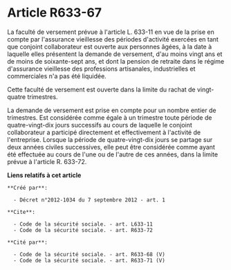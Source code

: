 # Article R633-67

La faculté de versement prévue à l'article L. 633-11 en vue de la prise en compte par l'assurance vieillesse des périodes
d'activité exercées en tant que conjoint collaborateur est ouverte aux personnes âgées, à la date à laquelle elles présentent
la demande de versement, d'au moins vingt ans et de moins de soixante-sept ans, et dont la pension de retraite dans le régime
d'assurance vieillesse des professions artisanales, industrielles et commerciales n'a pas été liquidée. 

Cette faculté de versement est ouverte dans la limite du rachat de vingt-quatre trimestres. 

La demande de versement est prise en compte pour un nombre entier de trimestres. Est considérée comme égale à un trimestre
toute période de quatre-vingt-dix jours successifs au cours de laquelle le conjoint collaborateur a participé directement et
effectivement à l'activité de l'entreprise. Lorsque la période de quatre-vingt-dix jours se partage sur deux années civiles
successives, elle peut être considérée comme ayant été effectuée au cours de l'une ou de l'autre de ces années, dans la
limite prévue à l'article R. 633-72.

**Liens relatifs à cet article**

	**Créé par**:

	  - Décret n°2012-1034 du 7 septembre 2012 - art. 1

	**Cite**:

	  - Code de la sécurité sociale. - art. L633-11
	  - Code de la sécurité sociale. - art. R633-72

	**Cité par**:

	  - Code de la sécurité sociale. - art. R633-68 (V)
	  - Code de la sécurité sociale. - art. R633-71 (V)
